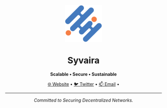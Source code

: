 <p align="center">
  <img src="assets/logo.png" alt="Syvaira Logo" width="120"/>
</p>

<h1 align="center">Syvaira</h1>

<p align="center"><strong>Scalable • Secure • Sustainable</strong></p>

<p align="center">
  <a href="https://syvaira.pages.dev">🌐 Website</a> •
  <a href="https://twitter.com/syvaira">🐦 Twitter</a> •
  <a href="mailto:syvairaa@gmail.com">📫 Email</a> •
</p>

---

<p align="center"><em>Committed to Securing Decentralized Networks.</em></p>
